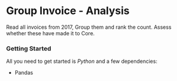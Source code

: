 #  Group Invoice - Analysis
Read all invoices from 2017, Group them and rank the count. Assess whether these have made it to Core. 

### Getting Started ###
All you need to get started is *Python* and a few dependencies: 
 - Pandas
 
